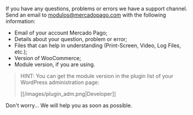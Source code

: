 If you have any questions, problems or errors we have a support channel. Send an email to modulos@mercadopago.com with the following information:

* Email of your account Mercado Pago;
* Details about your question, problem or error;
* Files that can help in understanding (Print-Screen, Video, Log Files, etc.);
* Version of WooCommerce;
* Module version, if you are using.

> HINT: You can get the module version in the plugin list of your WordPress administration page:
>
> [[/images/plugin_adm.png|Developer]]

Don't worry... We will help you as soon as possible.
